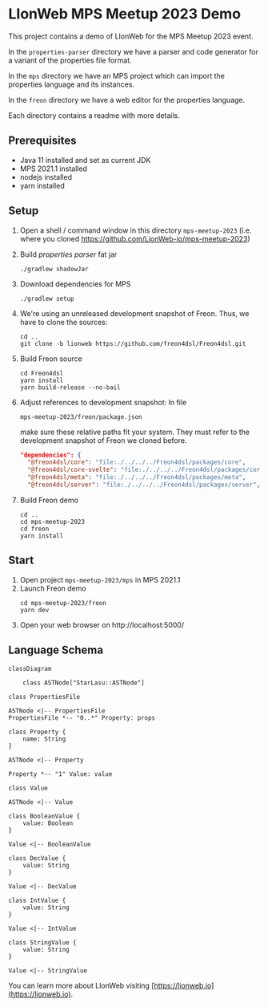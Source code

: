 # LIonWeb MPS Meetup 2023 Demo

This project contains a demo of LIonWeb for the MPS Meetup 2023 event.

In the `properties-parser` directory we have a parser and code generator for a variant of the properties file format.

In the `mps` directory we have an MPS project which can import the properties language and its instances.

In the `freon` directory we have a web editor for the properties language.

Each directory contains a readme with more details.

## Prerequisites
* Java 11 installed and set as current JDK
* MPS 2021.1 installed
* nodejs installed
* yarn installed

## Setup

1. Open a shell / command window in this directory `mps-meetup-2023` (i.e. where you cloned https://github.com/LionWeb-io/mps-meetup-2023)

2. Build _properties parser_ fat jar
   ```shell
   ./gradlew shadowJar
   ```
   
3. Download dependencies for MPS
   ```shell
   ./gradlew setup
   ```
   
4. We're using an unreleased development snapshot of Freon. Thus, we have to clone the sources:
   ```shell
   cd ..
   git clone -b lionweb https://github.com/freon4dsl/Freon4dsl.git
   ```
   
5. Build Freon source
   ```shell
   cd Freon4dsl
   yarn install
   yarn build-release --no-bail 
   ```
   
6. Adjust references to development snapshot:
   In file
   ```
   mps-meetup-2023/freon/package.json
   ```
   make sure these relative paths fit your system.
   They must refer to the development snapshot of Freon we cloned before.
   ```json
   "dependencies": {
     "@freon4dsl/core": "file:./../../../Freon4dsl/packages/core",
     "@freon4dsl/core-svelte": "file:./../../../Freon4dsl/packages/core-svelte",
     "@freon4dsl/meta": "file:./../../../Freon4dsl/packages/meta",
     "@freon4dsl/server": "file:./../../../Freon4dsl/packages/server",
   ```
   
7. Build Freon demo
   ```shell
   cd ..
   cd mps-meetup-2023
   cd freon
   yarn install
   ```

## Start
1. Open project `mps-meetup-2023/mps` in MPS 2021.1
2. Launch Freon demo
   ```shell
   cd mps-meetup-2023/freon
   yarn dev
   ```
3. Open your web browser on http://localhost:5000/



## Language Schema

```mermaid
classDiagram

    class ASTNode["StarLasu::ASTNode"]

class PropertiesFile

ASTNode <|-- PropertiesFile
PropertiesFile *-- "0..*" Property: props 

class Property {
    name: String
}

ASTNode <|-- Property

Property *-- "1" Value: value

class Value

ASTNode <|-- Value

class BooleanValue {
    value: Boolean
}

Value <|-- BooleanValue

class DecValue {
    value: String
}

Value <|-- DecValue

class IntValue {
    value: String
}

Value <|-- IntValue

class StringValue {
    value: String
}

Value <|-- StringValue
```

You can learn more about LIonWeb visiting [https://lionweb.io](https://lionweb.io).
